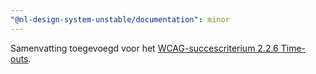 ```yaml
---
"@nl-design-system-unstable/documentation": minor
---
```


Samenvatting toegevoegd voor het [WCAG-succescriterium 2.2.6 Time-outs](/wcag/2.2.6).
